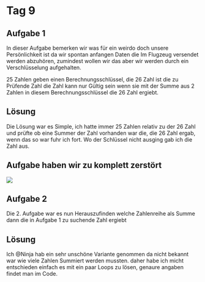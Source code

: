 # Tag 9


## Aufgabe 1

In dieser Aufgabe bemerken wir was für ein weirdo doch unsere Persönlichkeit ist da wir spontan anfangen Daten die Im Flugzeug versendet werden abzuhören, zumindest wollen wir das aber wir werden durch ein Verschlüsselung aufgehalten.

25 Zahlen geben einen Berechnungsschlüssel, die 26 Zahl ist die zu Prüfende Zahl
die Zahl kann nur Gültig sein wenn sie mit der Summe aus 2 Zahlen in diesem Berechnungsschlüssel die 26 Zahl ergiebt. 

## Lösung

Die Lösung war es Simple, ich hatte immer 25 Zahlen relativ zu der 26 Zahl und prüfte ob eine Summer der Zahl vorhanden war die, die 26 Zahl ergab, wenn das so war fuhr ich fort. Wo der Schlüssel nicht ausging gab ich die Zahl aus.

<h2>Aufgabe haben wir zu komplett zerstört</h2>

<img src="https://media4.giphy.com/media/55bqPozrvWmomKsqxs/giphy.gif?cid=ecf05e478ebd622e4e25f7d6f4b386320992123284457de0&rid=giphy.gif">

## Aufgabe 2

Die 2. Aufgabe war es nun Herauszufinden welche Zahlenreihe als Summe dann die in Aufgabe 1 zu suchende Zahl ergiebt

## Lösung

Ich @Ninja hab ein sehr unschöne Variante genommen da nicht bekannt war wie viele Zahlen Summiert werden mussten. daher habe ich micht entschieden einfach es mit ein paar Loops zu lösen, genaure angaben findet man im Code.

